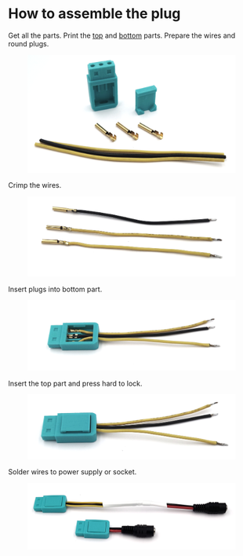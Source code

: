 # How to assemble the plug
Get all the parts. Print the [top](../stl/IbmPcJrPowerPlug-PcJrPowerPlugTop.stl) and [bottom](../stl/IbmPcJrPowerPlug-PcJrPowerPlugBottom.stl) parts. Prepare the wires and round plugs.
<figure><img alt="The whole parts needed" src="../images/pc_jr_powerplug_whole_parts.png"></figure>
Crimp the wires.
<figure><img alt="Crimped and soldered wires" src="../images/pc_jr_powerplug_wires_wrapped.png"></figure>
Insert plugs into bottom part.
<figure><img alt="Wires inserted into bottom part" src="../images/pc_jr_powerplug_plugged_wires.png"></figure>
Insert the top part and press hard to lock.
<figure><img alt="Top part installed" src="../images/pc_jr_power_plug_install_the_top.png"></figure>
Solder wires to power supply or socket.
<figure><img alt="Wires inserted into bottom part" src="../images/pc_jr_powerplug_assembled.png"></figure>